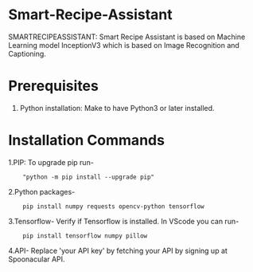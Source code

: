 # Smart-Recipe-Assistant
 SMARTRECIPEASSISTANT:  Smart Recipe Assistant is based on Machine Learning model InceptionV3 which is  based on Image Recognition and Captioning.

# Prerequisites
 1. Python installation: Make to have Python3 or later installed.

# Installation Commands
 1.PIP: To upgrade pip run-
 
        "python -m pip install --upgrade pip"
        
 2.Python packages-
 
        pip install numpy requests opencv-python tensorflow
        
 3.Tensorflow-
        Verify if Tensorflow is installed.
        In VScode you can run-
        
        pip install tensorflow numpy pillow

 4.API- Replace 'your API key' by fetching your API by signing up at Spoonacular API.
